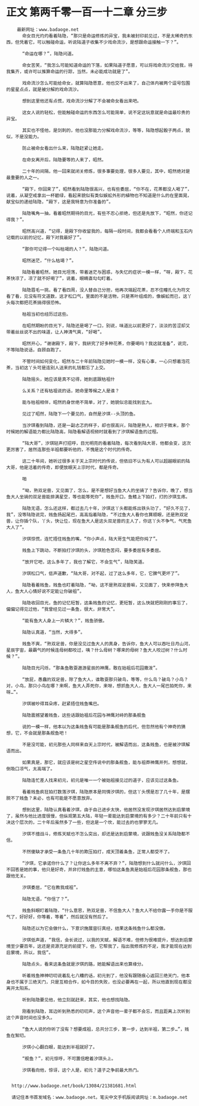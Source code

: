# 正文 第两千零一百一十二章 分三步
        最新网址：www.badaoge.net
          命女目光灼灼看着陆隐，“那只是命运修炼的异宝，我未被封印前见过，不是太稀奇的东西，但凭着它，可以触碰命运，听说陆道子收集不少戏命流沙，是想跟命运接触一下？”。
      
          “命运在哪？”，陆隐问道。
      
          命女苦笑，“我怎么可能知道命运的下落，如果陆道子愿意，可以将戏命流沙交给我，待我集齐，或许可以推算命运的行踪，当然，未必能成功就是了”。
      
          戏命流沙怎么可能给命女，就算陆隐愿意，他也交不出来了，自己体内被两个逗号包围的星星点点，就是被分解的戏命流沙。
      
          想到这里他还有点慌，戏命流沙分解了不会被命女看出来吧。
      
          这女人说的轻松，但能触碰命运的东西怎么可能简单，说不定这玩意就是命运最珍贵的异宝。
      
          其实也不怪他，是剑刺的，他也没那能力分解戏命流沙，等等，陆隐想起骰子两点，貌似，不是没能力。
      
          防止被命女看出什么来，陆隐赶紧让她走。
      
          在命女离开后，陆隐要等的人来了，昭然。
      
          二十年的间隔，他一回来就闭关修炼，很多事要处理，很多人要见，其中，昭然绝对是最重要的人之一。
      
          “殿下，你回来了”，昭然看到陆隐很高兴，也有些委屈，“你不在，花茶都没人喝了”，说着，从凝空戒拿出一杯碧绿，看起来貌似有类似蜈蚣外形的植物也不知道是什么的在里面晃，献宝似的递给陆隐，“殿下，这是我特意为你准备的”。
      
          陆隐嘴角一抽，看着昭然期待的目光，有些不忍心拒绝，但还是先放下，“昭然，你还记得我？”。
      
          昭然高兴道，“记得，是殿下你收留我的，每隔一段时间，我都会看看个人终端和玉石内记载的以前的记忆，殿下对我最好了”。
      
          “那你可记得一个叫枯竭的人？”，陆隐问道。
      
          昭然迷茫，“什么枯竭？”。
      
          陆隐看着昭然，她目光坦荡，带着迷茫与困惑，与失忆的症状一模一样，“呀，殿下，花茶快凉了，凉了就不好喝了”，说着，眼睛直勾勾盯着。
      
          陆隐眉毛一挑，看了看四周，没人替自己分担，他再次端起花茶，忍不住瞳孔化为符文看了看，见没有符文道数，这才松口气，里面的不是活物，只是茶叶组成的，像蜈蚣而已，这丫头每次都把花茶搞得很恐怖。
      
          枯祖当初也经历过这些。
      
          在昭然期盼的目光下，陆隐还是喝了一口，别说，味道比以前更好了，淡淡的苦涩却又带着丝丝说不出的味道，让人神清气爽，“好喝”。
      
          昭然开心，“谢谢殿下，殿下，我研究了好多种花茶，你要喝吗？我这就准备”，说完，不等陆隐说话，自顾自跑了。
      
          不管时间如何变化，昭然与二十年前陆隐见她时一模一样，没有心事，一心只想着泡花茶，当初这丫头可是连别人送来的礼钱都忘了上交。
      
          陆隐摇头，她应该是真不记得，她到底跟枯祖什
      
          么关系？还有枯祖说的话，她命里等候之人是谁？
      
          能与枯祖相伴，昭然的身世绝不简单，对了，她貌似总能找到玄九。
      
          见过了昭然，陆隐下一个要见的，自然是汐琪--头顶的鱼。
      
          当汐琪看到陆隐，还是一副忐忑的样子，却也很高兴，陆隐是熟人，相识于微末，那个时候她的解语能力都比陆隐高，陆隐看解语视频时就看到了汐琪解语鱼的过程。
      
          “陆大哥”，汐琪轻声打招呼，目光明亮的看着陆隐，每次看到陆大哥，他都会变，这次更厉害了，居然连那些半祖都要听他的，不愧是这个时代的传奇。
      
          这二十年间，她听过很多关于天上宗时代的传说，但依旧不认为有人可以超越眼前的陆大哥，他是活着的传奇，即便放眼天上宗时代，都是传奇。
      
          啪
      
          “呦，熟双足兽，又见面了，怎么，是不是想好当鱼大人的坐骑了？告诉你，晚了，想当鱼大人坐骑的双足兽能排满星空，等也能等死你”，贱鱼开口，鱼鳍上下拍打，打的汐琪生疼。
      
          陆隐无语，怎么还这样，都过去几十年，汐琪这丫头都能练出铁头功了，“好久不见了，我”，没等陆隐说完，贱鱼扬起尾巴，高高指着陆隐，“不过鱼大人看你也算顺眼，还是熟双足兽，让你插个队，丫头，快让位，现在鱼大人是这头双足兽的主人了，你这丫头不争气，气死鱼大人了”。
      
          汐琪惊慌，连忙捂住贱鱼的嘴，“你小声点，陆大哥生气能把你炖了”。
      
          贱鱼上下跳动，不断拍打汐琪的头，汐琪脸色苦闷，要多委屈有多委屈。
      
          “放开它吧，这么多年了，我也了解它，不会生气”，陆隐笑道。
      
          汐琪松口气，低声道歉，“陆大哥，对不起，过了这么多年，它，它脾气更坏了”。
      
          陆隐看着贱鱼，贱鱼也盯着陆隐，“呦，这不是熟双足兽嘛，又见面了，快来参拜鱼大人，鱼大人心情好说不定能让你破祖”。
      
          陆隐收回目光，鱼的记忆短暂，这条贱鱼的记忆，更短暂，这么快就把刚刚的事忘了，偏偏记得见过他，“我曾经见过一条鱼，很大，非常大”。
      
          “能有鱼大人身上一片鳞大？”，贱鱼骄傲。
      
          陆隐认真道，“当然，大得多”。
      
          贱鱼不爽，“熟双足兽，你是没见过鱼大人的真身，告诉你，鱼大人可以吞吐日月山河，星辰宇宙，最霸气的时候连母树都咬过，咦？什么母树？哪来的母树？鱼大人咬过树？什么时候？”。
      
          陆隐目光闪烁，“那条鱼敢耍遨游星辰的神鹰，敢在始祖后花园撒泼”。
      
          “放屁，愚蠢的双足兽，除了鱼大人，谁敢耍那只破鸟，等等，什么鸟？破鸟？小鸟？对，小鸟，那只小鸟在哪？来啊，鱼大人弄死你，来呀，想抓鱼大人，鱼大人一尾巴拍死你，来呀…”。
      
          汐琪被吵得耳朵疼，赶紧捂住贱鱼嘴巴。
      
          陆隐震撼望着贱鱼，这些话跟始祖后花园与神鹰对峙的那条舰鱼
      
          说的一模一样，他本以为这条贱鱼有可能是那条舰鱼的后代，但忽然他有个神奇的猜想，它，不会就是那条舰鱼吧！
      
          不是没可能，初元那些人同样来自天上宗时代，被解语而出，这条贱鱼，也是被汐琪解语而出。
      
          如果真是，那它，就应该是树之星空传说中的那条舰鱼，能与祖莽神鹰并列，想想就，倒吸口凉气，太高端了。
      
          陆隐连忙差人找来初元，初元是唯一一个被始祖接见过的道子，应该见过这条鱼。
      
          看着贱鱼疯狂拍打数落汐琪，陆隐原本是同情汐琪的，但这丫头愣是忍了几十年，是摆脱不了贱鱼？未必，也有可能是不愿意放弃。
      
          想到这里，陆隐认真看着汐琪，由于自己进步太快，他居然没发现汐琪居然达到启蒙境了，虽然与他比进度很慢，但纵观第五大陆，年轻一辈能达到启蒙境的有多少？二十年前只有十决这个层次的，二十年后虽然多了一些，但这是一个坎，能过去的也寥寥无几。
      
          汐琪不擅战斗，修炼天赋也不怎么突出，却还是达到启蒙境，说跟贱鱼没关系陆隐都不信。
      
          不然傻缺才承受一条鱼几十年的欺压拍打，成天顶着条鱼，正常人都受不了。
      
          “汐琪，它承诺你什么了？让你这么多年不离不弃？”，陆隐想到什么就问什么，汐琪回不回答是她的事，他只是好奇，并非打贱鱼的主意，哪怕这条鱼真是始祖后花园那条舰鱼，那也跟他无关。
      
          汐琪委屈，“它在教我成祖”。
      
          陆隐无语，“你信了？”。
      
          贱鱼斜眼盯着陆隐，“什么意思，熟双足兽，不信鱼大人？鱼大人不给你露一手你是不服气了，好好好，你等着，等着”，然后就没有然后了。
      
          陆隐还以为它会做什么，下意识施展宙衍真经，结果这条贱鱼什么都没做。
      
          汐琪低声道，“我信，会长说过，以我的天赋，解语不难，但修为很难提升，想达到启蒙境至少要百年，这还是资源充足的前提下，但，它帮我了，指出我修炼的不足，我才能现在达到启蒙境，所以，我信”。
      
          陆隐点头，看来这条鱼就是汐琪的路，她能解语出来也算缘分。
      
          听着贱鱼神神叨叨说着乱七八糟的话，初元到了，他没有跟随痕心返回三绝天门，他本身也不属于三绝天门，只是互相合作，如今目的失败，也没必要再在一起，所以他直到现在都没离开太阳系。
      
          听到陆隐要见他，他立刻就赶来，其实，他也想找陆隐。
      
          刚看到陆隐，耳边听到熟悉的叨叨声，这个声音他一辈子都不会忘，而且距离上次听到这个声音时间也没多久。
      
          “鱼大人说的你听了没有？想要成祖，总共分三步，第一步，达到半祖，第二步…”，贱鱼在絮叨。
      
          汐琪小心翻白眼，能达到半祖就好了。
      
          “舰鱼？”，初元惊呼，不可置信瞪着汐琪头上。
      
          汐琪看向他，惊讶，这个人是，初元？道子之争前最大热门。
      
      
      http://www.badaoge.net/book/13084/21381681.html
      
      请记住本书首发域名：www.badaoge.net。笔尖中文手机版阅读网址：m.badaoge.net